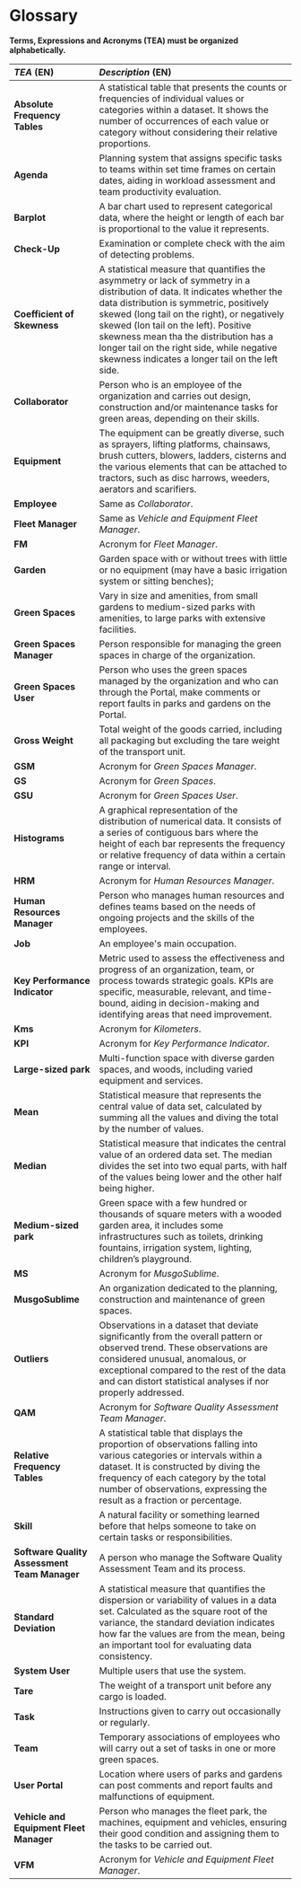 # Glossary

**Terms, Expressions and Acronyms (TEA) must be organized alphabetically.**

| **_TEA_** (EN)                               | **_Description_** (EN)                                                                                                                                                                                                                                                                                                                                                                                  |                                       
|:---------------------------------------------|:--------------------------------------------------------------------------------------------------------------------------------------------------------------------------------------------------------------------------------------------------------------------------------------------------------------------------------------------------------------------------------------------------------|
| **Absolute Frequency Tables**                | A statistical table that presents the counts or frequencies of individual values or categories within a dataset. It shows the number of occurrences of each value or category without considering their relative proportions.                                                                                                                                                                           |
| **Agenda**                                   | Planning system that assigns specific tasks to teams within set time frames on certain dates, aiding in workload assessment and team productivity evaluation.                                                                                                                                                                                                                                           |
| **Barplot**                                  | A bar chart used to represent categorical data, where the height or length of each bar is proportional to the value it represents.                                                                                                                                                                                                                                                                      |
| **Check-Up**                                 | Examination or complete check with the aim of detecting problems.                                                                                                                                                                                                                                                                                                                                       |
| **Coefficient of Skewness**                  | A statistical measure that quantifies the asymmetry or lack of symmetry in a distribution of data. It indicates whether the data distribution is symmetric, positively skewed (long tail on the right), or negatively skewed (lon tail on the left). Positive skewness mean tha the distribution has a longer tail on the right side, while negative skewness indicates a longer tail on the left side. |
| **Collaborator**                             | Person who is an employee of the organization and carries out design, construction and/or maintenance tasks for green areas, depending on their skills.                                                                                                                                                                                                                                                 |
| **Equipment**                                | The equipment can be greatly diverse, such as sprayers, lifting platforms, chainsaws, brush cutters, blowers, ladders, cisterns and the various elements that can be attached to tractors, such as disc harrows, weeders, aerators and scarifiers.                                                                                                                                                      |
| **Employee**                                 | Same as _Collaborator_.                                                                                                                                                                                                                                                                                                                                                                                 |
| **Fleet Manager**                            | Same as _Vehicle and Equipment Fleet Manager_.                                                                                                                                                                                                                                                                                                                                                          |
| **FM**                                       | Acronym for _Fleet Manager_.                                                                                                                                                                                                                                                                                                                                                                            |
| **Garden**                                   | Garden space with or without trees with little or no equipment (may have a basic irrigation system or sitting benches);                                                                                                                                                                                                                                                                                 |
| **Green Spaces**                             | Vary in size and amenities, from small gardens to medium-sized parks with amenities, to large parks with extensive facilities.                                                                                                                                                                                                                                                                          |
| **Green Spaces Manager**                     | Person responsible for managing the green spaces in charge of the organization.                                                                                                                                                                                                                                                                                                                         |
| **Green Spaces User**                        | Person who uses the green spaces managed by the organization and who can through the Portal, make comments or report faults in parks and gardens on the Portal.                                                                                                                                                                                                                                         |
| **Gross Weight**                             | Total weight of the goods carried, including all packaging but excluding the tare weight of the transport unit.                                                                                                                                                                                                                                                                                         |
| **GSM**                                      | Acronym for _Green Spaces Manager_.                                                                                                                                                                                                                                                                                                                                                                     |
| **GS**                                       | Acronym for _Green Spaces_.                                                                                                                                                                                                                                                                                                                                                                             |
| **GSU**                                      | Acronym for _Green Spaces User_.                                                                                                                                                                                                                                                                                                                                                                        |
| **Histograms**                               | A graphical representation of the distribution of numerical data. It consists of a series of contiguous bars where the height of each bar represents the frequency or relative frequency of data within a certain range or interval.                                                                                                                                                                    |
| **HRM**                                      | Acronym for _Human Resources Manager_.                                                                                                                                                                                                                                                                                                                                                                  |
| **Human Resources Manager**                  | Person who manages human resources and defines teams based on the needs of ongoing projects and the skills of the employees.                                                                                                                                                                                                                                                                            |
| **Job**                                      | An employee's main occupation.                                                                                                                                                                                                                                                                                                                                                                          |
| **Key Performance Indicator**                | Metric used to assess the effectiveness and progress of an organization, team, or process towards strategic goals. KPIs are specific, measurable, relevant, and time-bound, aiding in decision-making and identifying areas that need improvement.                                                                                                                                                      |
| **Kms**                                      | Acronym for _Kilometers_.                                                                                                                                                                                                                                                                                                                                                                               |
| **KPI**                                      | Acronym for _Key Performance Indicator_.                                                                                                                                                                                                                                                                                                                                                                |
| **Large-sized park**                         | Multi-function space with diverse garden spaces, and woods, including varied equipment and services.                                                                                                                                                                                                                                                                                                    |
| **Mean**                                     | Statistical measure that represents the central value of data set, calculated by summing all the values and diving the total by the number of values.                                                                                                                                                                                                                                                   |
| **Median**                                   | Statistical measure that indicates the central value of an ordered data set. The median divides the set into two equal parts, with half of the values being lower and the other half being higher.                                                                                                                                                                                                      |
| **Medium-sized park**                        | Green space with a few hundred or thousands of square meters with a wooded garden area, it includes some infrastructures such as toilets, drinking fountains, irrigation system, lighting, children’s playground.                                                                                                                                                                                       |
| **MS**                                       | Acronym for _MusgoSublime_.                                                                                                                                                                                                                                                                                                                                                                             |
| **MusgoSublime**                             | An organization dedicated to the planning, construction and maintenance of green spaces.                                                                                                                                                                                                                                                                                                                |
| **Outliers**                                 | Observations in a dataset that deviate significantly from the overall pattern or observed trend. These observations are considered unusual, anomalous, or exceptional compared to the rest of the data and can distort statistical analyses if nor properly addressed.                                                                                                                                  |
| **QAM**                                      | Acronym for _Software Quality Assessment Team Manager_.                                                                                                                                                                                                                                                                                                                                                 |
| **Relative Frequency Tables**                | A statistical table that displays the proportion of observations falling into various categories or intervals within a dataset. It is constructed by diving the frequency of each category by the total number of observations, expressing the result as a fraction or percentage.                                                                                                                      |
| **Skill**                                    | A natural facility or something learned before that helps someone to take on certain tasks or responsibilities.                                                                                                                                                                                                                                                                                         |
| **Software Quality Assessment Team Manager** | A person who manage the Software Quality Assessment Team and its process.                                                                                                                                                                                                                                                                                                                               |
| **Standard Deviation**                       | A statistical measure that quantifies the dispersion or variability of values in a data set. Calculated as the square root of the variance, the standard deviation indicates how far the values are from the mean, being an important tool for evaluating data consistency.                                                                                                                             |
| **System User**                              | Multiple users that use the system.                                                                                                                                                                                                                                                                                                                                                                     |
| **Tare**                                     | The weight of a transport unit before any cargo is loaded.                                                                                                                                                                                                                                                                                                                                              |
| **Task**                                     | Instructions given to carry out occasionally or regularly.                                                                                                                                                                                                                                                                                                                                              |
| **Team**                                     | Temporary associations of employees who will carry out a set of tasks in one or more green spaces.                                                                                                                                                                                                                                                                                                      |
| **User Portal**                              | Location where users of parks and gardens can post comments and report faults and malfunctions of equipment.                                                                                                                                                                                                                                                                                            |
| **Vehicle and Equipment Fleet Manager**      | Person who manages the fleet park, the machines, equipment and vehicles, ensuring their good condition and assigning them to the tasks to be carried out.                                                                                                                                                                                                                                               |
| **VFM**                                      | Acronym for _Vehicle and Equipment Fleet Manager_.                                                                                                                                                                                                                                                                                                                                                      |







